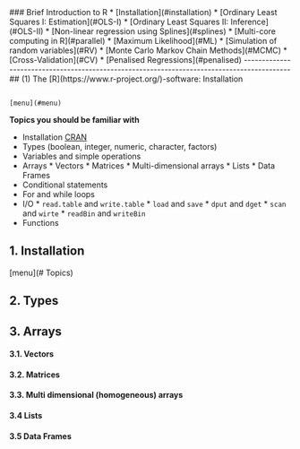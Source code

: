 <div id="menu" />
### Brief Introduction to R
  * [Installation](#installation)   
  * [Ordinary Least Squares I: Estimation](#OLS-I)
  * [Ordinary Least Squares II: Inference](#OLS-II)
  * [Non-linear regression using Splines](#splines)
  * [Multi-core computing in R](#parallel)
  * [Maximum Likelihood](#ML)
  * [Simulation of random variables](#RV)
  * [Monte Carlo Markov Chain Methods](#MCMC)
  * [Cross-Validation](#CV)
  * [Penalised Regressions](#penalised)
-------------------------------------------------------------------------------------------

<div id="installation" />
## (1) The [R](https://www.r-project.org/)-software: Installation


                                                                                     [menu](#menu)   














**Topics you should be familiar with**
   * Installation [CRAN](https://cran.r-project.org/mirrors.html)
   * Types (boolean, integer, numeric, character, factors)
   * Variables and simple operations
   * Arrays 
   	* Vectors
   	* Matrices
   	* Multi-dimensional arrays
	* Lists
	* Data Frames	
   * Conditional statements
   * For and while loops
   * I/O
	* `read.table`  and `write.table`
	* `load` and `save`
	* `dput` and `dget`
	* `scan` and `wirte`
	* `readBin` and `writeBin`
   * Functions 

## 1. Installation

[menu](# Topics)


## 2. Types


## 3. Arrays

#### 3.1. Vectors

#### 3.2. Matrices

#### 3.3. Multi dimensional (homogeneous) arrays


#### 3.4 Lists

#### 3.5 Data Frames





